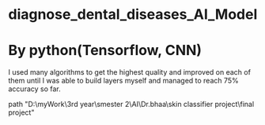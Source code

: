 # diagnose_dental_diseases_AI_Model
# By python(Tensorflow, CNN)
I used many algorithms to get the highest quality and improved on each of them until I was able to build layers
myself and managed to reach 75% accuracy so far.

path "D:\myWork\3rd year\smester 2\AI\Dr.bhaa\skin classifier project\final project"